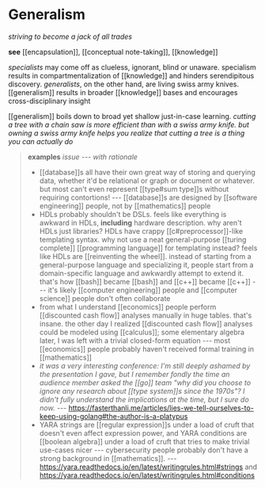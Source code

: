 # Generalism

_striving to become a jack of all trades_

**see** [[encapsulation]], [[conceptual note-taking]], [[knowledge]]

_specialists_ may come off as clueless, ignorant, blind or unaware. specialism results in compartmentalization of [[knowledge]] and hinders serendipitous discovery. _generalists_, on the other hand, are living swiss army knives. [[generalism]] results in broader [[knowledge]] bases and encourages cross-disciplinary insight

[[generalism]] boils down to broad yet shallow just-in-case learning. _cutting a tree with a chain saw is more efficient than with a swiss army knife. but owning a swiss army knife helps you realize that cutting a tree is a thing you can actually do_

> **examples** _issue --- with rationale_
>
> - [[database]]s all have their own great way of storing and querying data, whether it'd be relational or graph or document or whatever. but most can't even represent [[type#sum type]]s without requiring contortions! --- [[database]]s are designed by [[software engineering]] people, not by [[mathematics]] people
> - HDLs probably shouldn't be DSLs. feels like everything is awkward in HDLs, **including** hardware description. why aren't HDLs just libraries? HDLs have crappy [[c#preprocessor]]-like templating syntax. why not use a neat general-purpose [[turing complete]] [[programming language]] for templating instead? feels like HDLs are [[reinventing the wheel]]. instead of starting from a general-purpose language and specializing it, people start from a domain-specific language and awkwardly attempt to extend it. that's how [[bash]] became [[bash]] and [[c++]] became [[c++]] --- it's likely [[computer engineering]] people and [[computer science]] people don't often collaborate
> - from what I understand [[economics]] people perform [[discounted cash flow]] analyses manually in huge tables. that's insane. the other day I realized [[discounted cash flow]] analyses could be modeled using [[calculus]]; some elementary algebra later, I was left with a trivial closed-form equation --- most [[economics]] people probably haven't received formal training in [[mathematics]]
> - _it was a very interesting conference: I'm still deeply ashamed by the presentation I gave, but I remember fondly the time an audience member asked the [[go]] team "why did you choose to ignore any research about [[type system]]s since the 1970s"? I didn't fully understand the implications at the time, but I sure do now._ --- <https://fasterthanli.me/articles/lies-we-tell-ourselves-to-keep-using-golang#the-author-is-a-platypus>
> - YARA strings are [[regular expression]]s under a load of cruft that doesn't even affect expression power, and YARA conditions are [[boolean algebra]] under a load of cruft that tries to make trivial use-cases nicer --- cybersecurity people probably don't have a strong background in [[mathematics]]. --- <https://yara.readthedocs.io/en/latest/writingrules.html#strings> and <https://yara.readthedocs.io/en/latest/writingrules.html#conditions>
